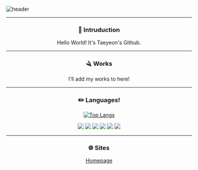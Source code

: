 ![header](https://capsule-render.vercel.app/api?type=soft&color=334499&fontColor=FFFFFF&height=300&section=header&text=📚%20Error0918%20📚&desc=정태연%20(jtaeyeon05)&fontSize=60)

---

<div align=center>

### 👋 Intruduction

Hello World! It's Taeyeon's Github.

<hr>

### 🪒 Works

I'll add my works to here!

<hr>

### ✏️ Languages!

[![Top Langs](https://github-readme-stats.vercel.app/api/top-langs/?username=error0918&langs_count=8)](https://github.com/error0918/github-readme-stats)

<img src="https://img.shields.io/badge/Kotlin-7F52FF?style=flat&logo=Kotlin&logoColor=white"/>
<img src="https://img.shields.io/badge/Java-C74634?style=flat&logo=Oracle&logoColor=white"/>
<img src="https://img.shields.io/badge/JavaScript-F7DF1E?style=flat&logo=JavaScript&logoColor=black"/>
<img src="https://img.shields.io/badge/Python-306897?style=flat&logo=Python&logoColor=white"/>
<img src="https://img.shields.io/badge/C%20Sharp-A179DC?style=flat&logo=CSharp&logoColor=white"/>
<img src="https://img.shields.io/badge/HTML-E44D26?style=flat&logo=HTML5&logoColor=white"/>

<hr>

### 🌐 Sites

[Homepage](https://error0918.github.io/)

</div>
